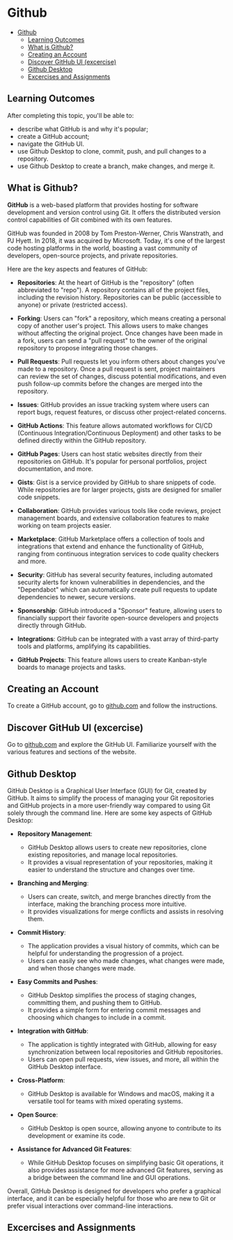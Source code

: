 # Github

- [Github](#github)
  - [Learning Outcomes](#learning-outcomes)
  - [What is Github?](#what-is-github)
  - [Creating an Account](#creating-an-account)
  - [Discover GitHub UI (excercise)](#discover-github-ui-excercise)
  - [Github Desktop](#github-desktop)
  - [Excercises and Assignments](#excercises-and-assignments)

## Learning Outcomes

After completing this topic, you'll be able to:

- describe what GitHub is and why it's popular;
- create a GitHub account;
- navigate the GitHub UI.
- use Github Desktop to clone, commit, push, and pull changes to a repository.
- use Github Desktop to create a branch, make changes, and merge it.

## What is Github?

**GitHub** is a web-based platform that provides hosting for software development and version control using Git. It offers the distributed version control capabilities of Git combined with its own features.

GitHub was founded in 2008 by Tom Preston-Werner, Chris Wanstrath, and PJ Hyett. In 2018, it was acquired by Microsoft. Today, it's one of the largest code hosting platforms in the world, boasting a vast community of developers, open-source projects, and private repositories.

Here are the key aspects and features of GitHub:

- **Repositories**: At the heart of GitHub is the "repository" (often abbreviated to "repo"). A repository contains all of the project files, including the revision history. Repositories can be public (accessible to anyone) or private (restricted access).

- **Forking**: Users can "fork" a repository, which means creating a personal copy of another user's project. This allows users to make changes without affecting the original project. Once changes have been made in a fork, users can send a "pull request" to the owner of the original repository to propose integrating those changes.

- **Pull Requests**: Pull requests let you inform others about changes you've made to a repository. Once a pull request is sent, project maintainers can review the set of changes, discuss potential modifications, and even push follow-up commits before the changes are merged into the repository.

- **Issues**: GitHub provides an issue tracking system where users can report bugs, request features, or discuss other project-related concerns.

- **GitHub Actions**: This feature allows automated workflows for CI/CD (Continuous Integration/Continuous Deployment) and other tasks to be defined directly within the GitHub repository.

- **GitHub Pages**: Users can host static websites directly from their repositories on GitHub. It's popular for personal portfolios, project documentation, and more.

- **Gists**: Gist is a service provided by GitHub to share snippets of code. While repositories are for larger projects, gists are designed for smaller code snippets.

- **Collaboration**: GitHub provides various tools like code reviews, project management boards, and extensive collaboration features to make working on team projects easier.

- **Marketplace**: GitHub Marketplace offers a collection of tools and integrations that extend and enhance the functionality of GitHub, ranging from continuous integration services to code quality checkers and more.

- **Security**: GitHub has several security features, including automated security alerts for known vulnerabilities in dependencies, and the "Dependabot" which can automatically create pull requests to update dependencies to newer, secure versions.

- **Sponsorship**: GitHub introduced a "Sponsor" feature, allowing users to financially support their favorite open-source developers and projects directly through GitHub.

- **Integrations**: GitHub can be integrated with a vast array of third-party tools and platforms, amplifying its capabilities.

- **GitHub Projects**: This feature allows users to create Kanban-style boards to manage projects and tasks.

## Creating an Account

To create a GitHub account, go to [github.com](https://github.com/signup) and follow the instructions.

## Discover GitHub UI (excercise)

Go to [github.com](https://www.github.com) and explore the GitHub UI. Familiarize yourself with the various features and sections of the website.

## Github Desktop

GitHub Desktop is a Graphical User Interface (GUI) for Git, created by GitHub. It aims to simplify the process of managing your Git repositories and GitHub projects in a more user-friendly way compared to using Git solely through the command line. Here are some key aspects of GitHub Desktop:

- **Repository Management**:

  - GitHub Desktop allows users to create new repositories, clone existing repositories, and manage local repositories.
  - It provides a visual representation of your repositories, making it easier to understand the structure and changes over time.

- **Branching and Merging**:

  - Users can create, switch, and merge branches directly from the interface, making the branching process more intuitive.
  - It provides visualizations for merge conflicts and assists in resolving them.

- **Commit History**:

  - The application provides a visual history of commits, which can be helpful for understanding the progression of a project.
  - Users can easily see who made changes, what changes were made, and when those changes were made.

- **Easy Commits and Pushes**:

  - GitHub Desktop simplifies the process of staging changes, committing them, and pushing them to GitHub.
  - It provides a simple form for entering commit messages and choosing which changes to include in a commit.

- **Integration with GitHub**:

  - The application is tightly integrated with GitHub, allowing for easy synchronization between local repositories and GitHub repositories.
  - Users can open pull requests, view issues, and more, all within the GitHub Desktop interface.

- **Cross-Platform**:

  - GitHub Desktop is available for Windows and macOS, making it a versatile tool for teams with mixed operating systems.

- **Open Source**:

  - GitHub Desktop is open source, allowing anyone to contribute to its development or examine its code.

- **Assistance for Advanced Git Features**:
  - While GitHub Desktop focuses on simplifying basic Git operations, it also provides assistance for more advanced Git features, serving as a bridge between the command line and GUI operations.

Overall, GitHub Desktop is designed for developers who prefer a graphical interface, and it can be especially helpful for those who are new to Git or prefer visual interactions over command-line interactions.

## Excercises and Assignments
